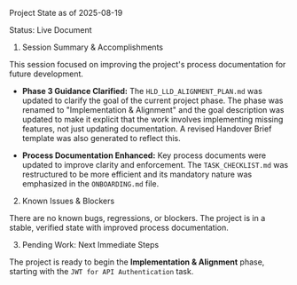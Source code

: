 Project State as of 2025-08-19

Status: Live Document

1. Session Summary & Accomplishments

This session focused on improving the project's process documentation for future development.

*   **Phase 3 Guidance Clarified:** The `HLD_LLD_ALIGNMENT_PLAN.md` was updated to clarify the goal of the current project phase. The phase was renamed to "Implementation & Alignment" and the goal description was updated to make it explicit that the work involves implementing missing features, not just updating documentation. A revised Handover Brief template was also generated to reflect this.

*   **Process Documentation Enhanced:** Key process documents were updated to improve clarity and enforcement. The `TASK_CHECKLIST.md` was restructured to be more efficient and its mandatory nature was emphasized in the `ONBOARDING.md` file.

2. Known Issues & Blockers

There are no known bugs, regressions, or blockers. The project is in a stable, verified state with improved process documentation.

3. Pending Work: Next Immediate Steps

The project is ready to begin the **Implementation & Alignment** phase, starting with the `JWT for API Authentication` task.